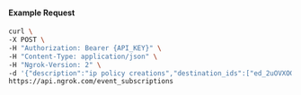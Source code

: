 <!-- Code generated for API Clients. DO NOT EDIT. -->

#### Example Request

```bash
curl \
-X POST \
-H "Authorization: Bearer {API_KEY}" \
-H "Content-Type: application/json" \
-H "Ngrok-Version: 2" \
-d '{"description":"ip policy creations","destination_ids":["ed_2uOVXOGWJshPt023tWITDcqbZLT"],"metadata":"{\"environment\": \"staging\"}","sources":[{"type":"ip_policy_created.v0"}]}' \
https://api.ngrok.com/event_subscriptions
```
